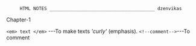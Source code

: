          HTML NOTES _______________________________________ dzenvikas
         
Chapter-1

`<em> text </em>` ---To make texts <em>'curly'</em> (emphasis).
`<!--comment-->`---To comment